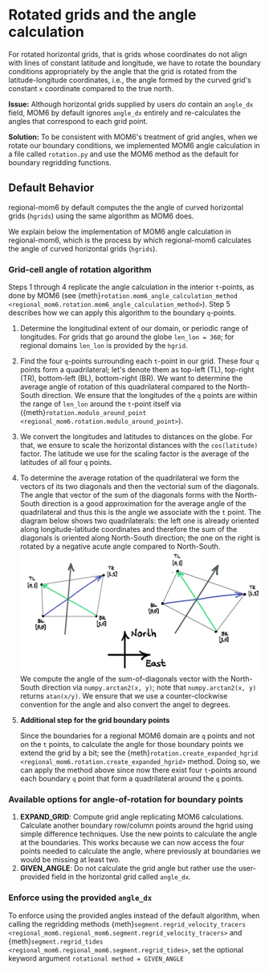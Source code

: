 # Rotated grids and the angle calculation

For rotated horizontal grids, that is grids whose coordinates do not align with lines of constant latitude and longitude, we have to rotate the boundary conditions appropriately by the angle that the grid is rotated from the latitude-longitude coordinates, i.e., the angle formed by the curved grid's constant ``x`` coordinate compared to the true north.

**Issue:** Although horizontal grids supplied by users _do_ contain an `angle_dx` field, MOM6 by default ignores `angle_dx`  entirely and re-calculates the angles that correspond to each grid point.

**Solution:** To be consistent with MOM6's treatment of grid angles, when we rotate our boundary conditions, we implemented MOM6 angle calculation in a file called ``rotation.py`` and use the MOM6 method as the default for boundary regridding functions.

## Default Behavior
regional-mom6 by default computes the the angle of curved horizontal grids (``hgrids``) using the same algorithm as MOM6 does.

We explain below the implementation of MOM6 angle calculation in regional-mom6, which is the process by which regional-mom6 calculates the angle of curved horizontal grids (``hgrids``).

### Grid-cell angle of rotation algorithm
Steps 1 through 4 replicate the angle calculation in the interior ``t``-points, as done by MOM6 (see {meth}`rotation.mom6_angle_calculation_method <regional_mom6.rotation.mom6_angle_calculation_method>`). Step 5 describes how we can apply this algorithm to the boundary ``q``-points.

1. Determine the longitudinal extent of our domain, or periodic range of longitudes. For grids that go around the globe ``len_lon = 360``; for regional domains ``len_lon`` is provided by the ``hgrid``.
2. Find the four ``q``-points surrounding each ``t``-point in our grid. These four ``q`` points form a quadrilateral; let's denote them as top-left (TL), top-right (TR), bottom-left (BL), bottom-right (BR). We want to determine the average angle of rotation of this quadrilateral compared to the North-South direction. We ensure that the longitudes of the ``q`` points are within the range of ``len_lon`` around the ``t``-point itself via ({meth}`rotation.modulo_around_point <regional_mom6.rotation.modulo_around_point>`).
3. We convert the longitudes and latitudes to distances on the globe. For that, we ensure to scale the horizontal distances with the `cos(latitude)` factor. The latitude we use for the scaling factor is the average of the latitudes of all four ``q`` points.
4. To determine the average rotation of the quadrilateral we form the vectors of its two diagonals and then the vectorial sum of the diagonals. The angle that vector of the sum of the diagonals forms with the North-South direction is a good approximation for the average angle of the quadrilateral and thus this is the angle we associate with the ``t`` point. The diagram below shows two quadrilaterals: the left one is already oriented along longitude-latitude coordinates and therefore the sum of the diagonals is oriented along North-South direction; the one on the right is rotated by a negative acute angle compared to North-South.
   ![Logo](_static/images/angle_via_diagonals.png)
   We compute the angle of the sum-of-diagonals vector with the North-South direction via `numpy.arctan2(x, y)`; note that `numpy.arctan2(x, y)` returns `atan(x/y)`. We ensure that we use a counter-clockwise convention for the angle and also convert the angel to degrees.
5. **Additional step for the grid boundary points**

   Since the boundaries for a regional MOM6 domain are `q` points and not on the `t` points, to calculate the angle for those boundary points we extend the grid by a bit; see the {meth}`rotation.create_expanded_hgrid <regional_mom6.rotation.create_expanded_hgrid>` method. Doing so, we can apply the method above since now there exist four `t`-points around each boundary `q` point that form a quadrilateral around the `q` points.

### Available options for angle-of-rotation for boundary points

1. **EXPAND_GRID**: Compute grid angle replicating MOM6 calculations. Calculate another boundary row/column points around the hgrid using simple difference techniques. Use the new points to calculate the angle at the boundaries. This works because we can now access the four points needed to calculate the angle, where previously at boundaries we would be missing at least two.
2. **GIVEN_ANGLE**: Do not calculate the grid angle but rather use the user-provided field in the horizontal grid called `angle_dx`.


### Enforce using the provided `angle_dx`

To enforce using the provided angles instead of the default algorithm, when calling the regridding methods {meth}`segment.regrid_velocity_tracers <regional_mom6.regional_mom6.segment.regrid_velocity_tracers>` and {meth}`segment.regrid_tides <regional_mom6.regional_mom6.segment.regrid_tides>`, set the optional keyword argument `rotational method = GIVEN_ANGLE`

